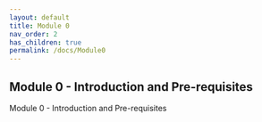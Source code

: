 ```yaml
---
layout: default
title: Module 0
nav_order: 2
has_children: true
permalink: /docs/Module0
---
```



## Module 0 - Introduction and Pre-requisites

Module 0 - Introduction and Pre-requisites